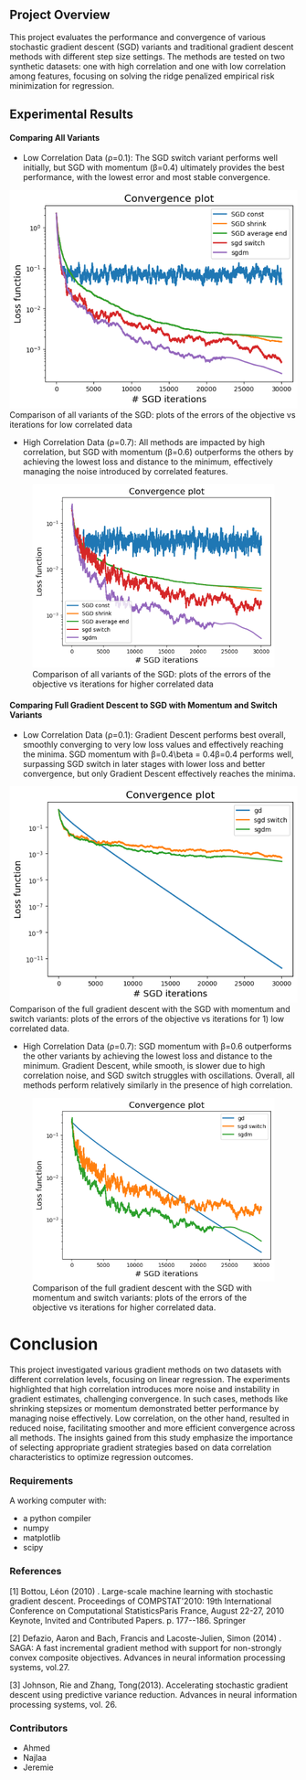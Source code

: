 ## Project Overview
This project evaluates the performance and convergence of various stochastic gradient descent (SGD) variants and traditional gradient descent methods with different step size settings. The methods are tested on two synthetic datasets: one with high correlation and one with low correlation among features, focusing on solving the ridge penalized empirical risk minimization for regression.

## Experimental Results
#### Comparing All Variants

- Low Correlation Data (ρ=0.1): The SGD switch variant performs well initially, but SGD with momentum (β=0.4) ultimately provides the best performance, with the lowest error and most stable convergence.

  <figure>
<img src="imgs/low_4th.png" alt="comparison 1">

<figcaption>Comparison of all variants of the SGD: plots of the errors of the
objective vs iterations for low correlated data</figcaption>

</figure>




- High Correlation Data (ρ=0.7): All methods are impacted by high correlation, but SGD with momentum (β=0.6) outperforms the others by achieving  the lowest loss and distance to the minimum, effectively managing the noise introduced by correlated features.
  

<figure>

<img src="imgs/high_4th.png" alt="comparison 1">

<figcaption>Comparison of all variants of the SGD: plots of the errors of the
objective vs iterations for higher correlated data</figcaption>

</figure>



#### Comparing Full Gradient Descent to SGD with Momentum and Switch Variants


- Low Correlation Data (ρ=0.1): Gradient Descent performs best overall, smoothly converging to very low loss values and effectively reaching the minima. SGD momentum with β=0.4\beta = 0.4β=0.4 performs well, surpassing SGD switch in later stages with lower loss and better convergence, but only Gradient Descent effectively reaches the minima.

  
  <figure>
<img src="imgs/low_5th.png" alt="comparison 1">

<figcaption>Comparison of the full gradient descent with the SGD with momentum and switch variants: plots of the errors of the objective vs iterations for 1)
low correlated data.</figcaption>

</figure>



- High Correlation Data (ρ=0.7): SGD momentum with β=0.6 outperforms the other variants by achieving the lowest loss and distance to the minimum. Gradient Descent, while smooth, is slower due to high correlation noise, and SGD switch struggles with oscillations. Overall, all methods perform relatively similarly in the presence of high correlation.
  

<figure>

<img src="imgs/high_5th.png" alt="comparison 1">


<figcaption>Comparison of the full gradient descent with the SGD with momentum and switch variants: plots of the errors of the objective vs iterations for higher correlated data.</figcaption>

</figure>




# Conclusion
This project investigated various gradient methods on two datasets with different correlation levels, focusing on linear regression. The experiments highlighted that high correlation introduces more noise and instability in gradient estimates, challenging convergence. In such cases, methods like shrinking stepsizes or momentum demonstrated better performance by managing noise effectively. Low correlation, on the other hand, resulted in reduced noise, facilitating smoother and more efficient convergence across all methods. The insights gained from this study emphasize the importance of selecting appropriate gradient strategies based on data correlation characteristics to optimize regression outcomes.


### Requirements
A working computer with:
- a python compiler
- numpy 
- matplotlib 
- scipy

### References
<a id="ref1">[1]</a> Bottou, Léon (2010) . Large-scale machine learning with stochastic gradient descent. Proceedings of COMPSTAT'2010: 19th International Conference on Computational StatisticsParis France, August 22-27, 2010 Keynote, Invited and Contributed Papers. p. 177--186. Springer


<a id="ref2"> [2] </a>
Defazio, Aaron and Bach, Francis and Lacoste-Julien, Simon (2014) . SAGA: A fast incremental gradient method with support for non-strongly convex composite objectives. Advances in neural information processing systems, vol.27.

<a id="ref3">[3] </a>
Johnson, Rie and Zhang, Tong(2013). Accelerating stochastic gradient descent using predictive variance reduction. Advances in neural information processing systems, vol. 26.
### Contributors
- Ahmed 
- Najlaa
- Jeremie
